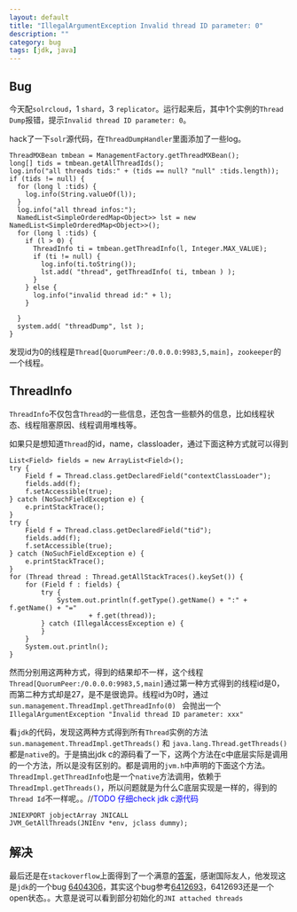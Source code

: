 ```yaml
---
layout: default
title: "IllegalArgumentException Invalid thread ID parameter: 0"
description: ""
category: bug
tags: [jdk, java]
---
```


## Bug

今天配`solrcloud`，1 `shard`，3 `replicator`。运行起来后，其中1个实例的`Thread Dump`报错，提示`Invalid thread ID parameter: 0`。

hack了一下`solr`源代码，在`ThreadDumpHandler`里面添加了一些log。

	ThreadMXBean tmbean = ManagementFactory.getThreadMXBean();
	long[] tids = tmbean.getAllThreadIds();
	log.info("all threads tids:" + (tids == null? "null" :tids.length));
	if (tids != null) {
	  for (long l :tids) {
	    log.info(String.valueOf(l));
	  }
	  log.info("all thread infos:");
	  NamedList<SimpleOrderedMap<Object>> lst = new NamedList<SimpleOrderedMap<Object>>();
	  for (long l :tids) {
	    if (l > 0) {
	      ThreadInfo ti = tmbean.getThreadInfo(l, Integer.MAX_VALUE);
	      if (ti != null) {
	        log.info(ti.toString());
	        lst.add( "thread", getThreadInfo( ti, tmbean ) );
	      }
	    } else {
	      log.info("invalid thread id:" + l);
	    }

	  }
	  system.add( "threadDump", lst );
	}


发现id为0的线程是`Thread[QuorumPeer:/0.0.0.0:9983,5,main]`，`zookeeper`的一个线程。

## ThreadInfo

`ThreadInfo`不仅包含`Thread`的一些信息，还包含一些额外的信息，比如线程状态、线程阻塞原因、线程调用堆栈等。

如果只是想知道`Thread`的id，name，classloader，通过下面这种方式就可以得到

	List<Field> fields = new ArrayList<Field>();
	try {
	    Field f = Thread.class.getDeclaredField("contextClassLoader");
	    fields.add(f);
	    f.setAccessible(true);
	} catch (NoSuchFieldException e) {
	    e.printStackTrace();
	}
	try {
	    Field f = Thread.class.getDeclaredField("tid");
	    fields.add(f);
	    f.setAccessible(true);
	} catch (NoSuchFieldException e) {
	    e.printStackTrace();
	}
	for (Thread thread : Thread.getAllStackTraces().keySet()) {
	    for (Field f : fields) {
	        try {
	            System.out.println(f.getType().getName() + ":" + f.getName() + "=" 
	                    + f.get(thread));
	        } catch (IllegalAccessException e) {
	        }   
	    }   
	    System.out.println();
	}

然而分别用这两种方式，得到的结果却不一样，这个线程`Thread[QuorumPeer:/0.0.0.0:9983,5,main]`通过第一种方式得到的线程id是0，而第二种方式却是27，是不是很诡异。线程id为0时，通过 `sun.management.ThreadImpl.getThreadInfo(0) ` 会抛出一个`IllegalArgumentException "Invalid thread ID parameter: xxx"`

看`jdk`的代码，发现这两种方式得到所有`Thread`实例的方法`sun.management.ThreadImpl.getThreads()` 和 `java.lang.Thread.getThreads()` 都是`native`的。于是搞出jdk c的源码看了一下，这两个方法在c中底层实际是调用的一个方法，所以是没有区别的。都是调用的`jvm.h`中声明的下面这个方法。
`ThreadImpl.getThreadInfo`也是一个`native`方法调用，依赖于`ThreadImpl.getThreads()`，所以问题就是为什么C底层实现是一样的，得到的`Thread Id`不一样呢。。//<span style='color:blue'>TODO 仔细check jdk c源代码</span>

	JNIEXPORT jobjectArray JNICALL
	JVM_GetAllThreads(JNIEnv *env, jclass dummy);


## 解决

最后还是在`stackoverflow`上面得到了一个满意的[答案](http://stackoverflow.com/questions/13081425/invalid-thread-id-parameter-0-java-how-could-this-happen)，感谢国际友人，他发现这是`jdk`的一个bug [6404306](http://bugs.sun.com/bugdatabase/view_bug.do?bug_id=6404306)，其实这个bug参考[6412693](http://bugs.sun.com/bugdatabase/view_bug.do?bug_id=6412693)，6412693还是一个open状态。。大意是说可以看到部分初始化的`JNI attached threads`
